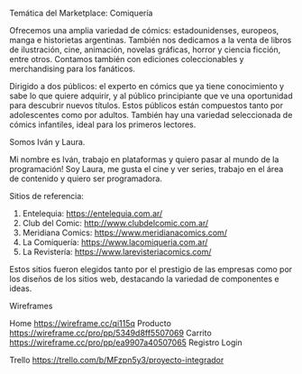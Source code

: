 Temática del Marketplace: Comiquería

Ofrecemos una amplia variedad de cómics: estadounidenses, europeos, manga e historietas argentinas. También nos dedicamos a la venta de libros de ilustración, cine, animación, novelas gráficas, horror y ciencia ficción, entre otros. Contamos también con ediciones coleccionables y merchandising para los fanáticos.

Dirigido a dos públicos: el experto en cómics que ya tiene conocimiento y sabe lo que quiere adquirir, y al público principiante que ve una oportunidad para descubrir nuevos títulos. Estos públicos están compuestos tanto por adolescentes como por adultos. También hay una variedad seleccionada de cómics infantiles, ideal para los primeros lectores.

Somos Iván y Laura.

Mi nombre es Iván, trabajo en plataformas y quiero pasar al mundo de la programación!
Soy Laura, me gusta el cine y ver series, trabajo en el área de contenido y quiero ser programadora.

Sitios de referencia:

1) Entelequia: https://entelequia.com.ar/
2) Club del Comic: http://www.clubdelcomic.com.ar/
3) Meridiana Comics: https://www.meridianacomics.com/
4) La Comiquería: https://www.lacomiqueria.com.ar/
5) La Revistería: https://www.larevisteriacomics.com/

Estos sitios fueron elegidos tanto por el prestigio de las empresas como por los diseños de los sitios web, destacando la variedad de componentes e ideas.

Wireframes

Home https://wireframe.cc/qi115q
Producto https://wireframe.cc/pro/pp/5349d8ff5507069
Carrito https://wireframe.cc/pro/pp/ea9907a40507065
Registro
Login

Trello https://trello.com/b/MFzpn5y3/proyecto-integrador